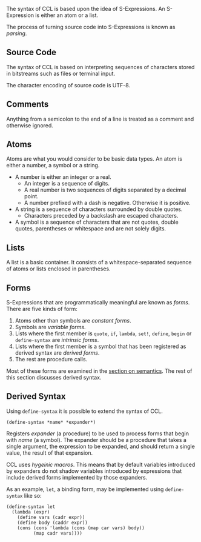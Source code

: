 The syntax of CCL is based upon the idea of S-Expressions. An S-Expression is 
either an atom or a list.

The process of turning source code into S-Expressions is known as *parsing*.

Source Code
-----------

The syntax of CCL is based on interpreting sequences of characters stored in 
bitstreams such as files or terminal input.

The character encoding of source code is UTF-8.

Comments
--------

Anything from a semicolon to the end of a line is treated as a comment and 
otherwise ignored.

Atoms
-----

Atoms are what you would consider to be basic data types. An atom is either a 
number, a symbol or a string.

* A number is either an integer or a real.
	- An integer is a sequence of digits.
	- A real number is two sequences of digits separated by a decimal point.
	- A number prefixed with a dash is negative. Otherwise it is positive.
* A string is a sequence of characters surrounded by double quotes.
	- Characters preceded by a backslash are escaped characters.
* A symbol is a sequence of characters that are not quotes, double quotes, 
  parentheses or whitespace and are not solely digits.

Lists
-----

A list is a basic container. It consists of a whitespace-separated sequence of 
atoms or lists enclosed in parentheses.

Forms
-----

S-Expressions that are programmatically meaningful are known as *forms*. There
are five kinds of form:

1. Atoms other than symbols are *constant forms*.
2. Symbols are *variable forms*.
3. Lists where the first member is `quote`, `if`, `lambda`, `set!`, `define`,
   `begin` or `define-syntax` are *intrinsic forms*.
4. Lists where the first member is a symbol that has been registered as derived
   syntax are *derived forms*.
5. The rest are procedure calls.

Most of these forms are examined in the [section on semantics](semantics.md).
The rest of this section discusses derived syntax.

Derived Syntax
--------------

Using `define-syntax` it is possible to extend the syntax of CCL.

    (define-syntax *name* *expander*)

Registers *expander* (a procedure) to be used to process forms that begin with 
*name* (a symbol). The expander should be a procedure that takes a single 
argument, the expression to be expanded, and should return a single value, the
result of that expansion.

CCL uses *hygeinic macros*. This means that by default variables introduced by
expanders do not shadow variables introduced by expressions that include derived
forms implemented by those expanders.

As an example, `let`, a binding form, may be implemented using `define-syntax`
like so:

    (define-syntax let
      (lambda (expr)
        (define vars (cadr expr))
        (define body (caddr expr))
        (cons (cons 'lambda (cons (map car vars) body))
              (map cadr vars))))
          
          
          
          
